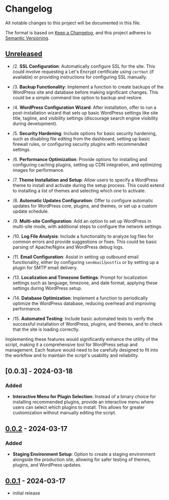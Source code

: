 # Changelog

All notable changes to this project will be documented in this file.

The format is based on [Keep a Changelog],
and this project adheres to [Semantic Versioning].

## [Unreleased]

- /2. **SSL Configuration**: Automatically configure SSL for the site. This could involve requesting a Let's Encrypt certificate using `certbot` (if available) or providing instructions for configuring SSL manually.

- /3. **Backup Functionality**: Implement a function to create backups of the WordPress site and database before making significant changes. This could be a simple command line option to backup and restore.

- /4. **WordPress Configuration Wizard**: After installation, offer to run a post-installation wizard that sets up basic WordPress settings like site title, tagline, and visibility settings (discourage search engine visibility during development).

- /5. **Security Hardening**: Include options for basic security hardening, such as disabling file editing from the dashboard, setting up basic firewall rules, or configuring security plugins with recommended settings.

- /6. **Performance Optimization**: Provide options for installing and configuring caching plugins, setting up CDN integration, and optimizing images for performance.

- /7. **Theme Installation and Setup**: Allow users to specify a WordPress theme to install and activate during the setup process. This could extend to installing a list of themes and selecting which one to activate.

- /8. **Automatic Updates Configuration**: Offer to configure automatic updates for WordPress core, plugins, and themes, or set up a custom update schedule.

- /9. **Multi-site Configuration**: Add an option to set up WordPress in multi-site mode, with additional steps to configure the network settings.

- /10. **Log File Analysis**: Include a functionality to analyze log files for common errors and provide suggestions or fixes. This could be basic parsing of Apache/Nginx and WordPress debug logs.

- /11. **Email Configuration**: Assist in setting up outbound email functionality, either by configuring `sendmail`/`postfix` or by setting up a plugin for SMTP email delivery.

- /13. **Localization and Timezone Settings**: Prompt for localization settings such as language, timezone, and date format, applying these settings during WordPress setup.

- /14. **Database Optimization**: Implement a function to periodically optimize the WordPress database, reducing overhead and improving performance.

- /15. **Automated Testing**: Include basic automated tests to verify the successful installation of WordPress, plugins, and themes, and to check that the site is loading correctly.

Implementing these features would significantly enhance the utility of the script, making it a comprehensive tool for WordPress setup and management. Each feature would need to be carefully designed to fit into the workflow and to maintain the script's usability and reliability.

## [0.0.3] - 2024-03-18

### Added

- **Interactive Menu for Plugin Selection**: Instead of a binary choice for installing recommended plugins, provide an interactive menu where users can select which plugins to install. This allows for greater customization without manually editing the script.

## [0.0.2] - 2024-03-17

### Added

- **Staging Environment Setup**: Option to create a staging environment alongside the production site, allowing for safer testing of themes, plugins, and WordPress updates.

## [0.0.1] - 2024-03-17

- initial release

<!-- Links -->
[keep a changelog]: https://keepachangelog.com/en/1.0.0/
[semantic versioning]: https://semver.org/spec/v2.0.0.html

<!-- Versions -->
[unreleased]: https://github.com/Author/Repository/compare/v0.0.2...HEAD
[0.0.2]: https://github.com/Author/Repository/compare/v0.0.1...v0.0.2
[0.0.1]: https://github.com/Author/Repository/releases/tag/v0.0.1